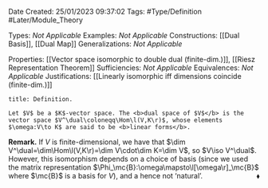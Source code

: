 <div class="topSpace"></div>

Date Created: 25/01/2023 09:37:02
Tags: #Type/Definition #Later/Module_Theory

Types: <i>Not Applicable</i>
Examples: <i>Not Applicable</i>
Constructions: [[Dual Basis]], [[Dual Map]]
Generalizations: <i>Not Applicable</i>

Properties: [[Vector space isomorphic to double dual (finite-dim.)]], [[Riesz Representation Theorem]]
Sufficiencies: <i>Not Applicable</i>
Equivalences: <i>Not Applicable</i>
Justifications: [[Linearly isomorphic iff dimensions coincide (finite-dim.)]]

``` ad-Definition
title: Definition.

Let $V$ be a $K$-vector space. The <b>dual space of $V$</b> is the vector space $V^\dual\coloneqq\Hom\l(V,K\r)$, whose elements $\omega:V\to K$ are said to be <b>linear forms</b>.

```

<b>Remark.</b> If $V$ is finite-dimensional, we have that $\dim V^\dual=\dim\Hom\l(V,K\r)=\dim V\cdot\dim K=\dim V$, so $V\iso V^\dual$. However, this isomorphism depends on a choice of basis (since we used the matrix representation $\Phi_\mc{B}:\omega\mapsto\l[\omega\r]_\mc{B}$ where $\mc{B}$ is a basis for $V$), and a hence not ‘natural’.<span style="float:right;">$\blacklozenge$</span>
